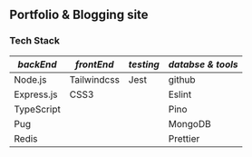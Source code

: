 ## Portfolio & Blogging site 
### Tech Stack
|*backEnd* | *frontEnd* | *testing* |*databse & tools* |
|-------------|--------------|--------------|-----------------|
|Node.js|Tailwindcss|Jest|github|
|Express.js|CSS3||Eslint|
|TypeScript|||Pino|
|Pug|||MongoDB|
|Redis|||Prettier|